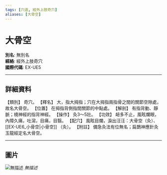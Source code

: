 ```yaml
---
tags: [穴道, 經外上肢奇穴]
aliases: [大骨空]
---
```


# 大骨空

**別名**: 無別名  
**經絡**: 經外上肢奇穴  
**國際代碼**: EX-UE5  

---

## 詳細資料
【類別】
奇穴。
【釋名】
大，指大拇指；穴在大拇指兩指骨之間的關節空隙處，故名大骨空。
【位置】
在拇指背側指間關節的中點處。
【解剖】
有指背動、靜脈；橈神經的指背神經。
【操作】
灸3～5壯。
【功效】
衄多不止，風眩爛眼，內障久痛，吐瀉，目痛，目翳。
【配穴】
風眩目爛，淚出汪汪：大骨空（灸）、 [[EX-UE6_小骨空|小骨空]] （灸）。
【附註】
備急灸法有位無名；扁鵲神應針灸玉龍經定名大骨空。

---

## 圖片
![無描述](https://yibian.hopto.org/pic/shu16/465.gif)
_無描述_

